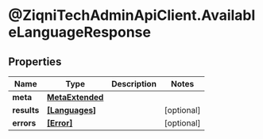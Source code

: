 # @ZiqniTechAdminApiClient.AvailableLanguageResponse

## Properties

Name | Type | Description | Notes
------------ | ------------- | ------------- | -------------
**meta** | [**MetaExtended**](MetaExtended.md) |  | 
**results** | [**[Languages]**](Languages.md) |  | [optional] 
**errors** | [**[Error]**](Error.md) |  | [optional] 


